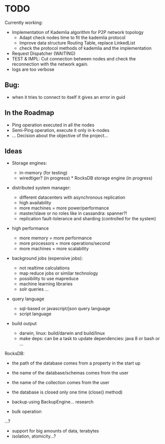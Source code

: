 TODO
====

Currently working:

- Implementation of Kademlia algorithm for P2P network topology
    * Adapt check nodes time to fit the kademlia protocol
    * Improve data structure Routing Table, replace LinkedList
    * check the protocol methods of kademlia and the implementation
- Request Dispatcher (WAITING)
- TEST & IMPL: Cut connection between nodes and check the reconnection with the network again.
- logs are too verbose

Bug:
---
- when it tries to connect to itself it gives an error in guid

In the Roadmap
--------------
- Ping operation executed in all the nodes
- Semi-Ping operation, execute it only in k-nodes
- ... Decision about the objective of the project...


Ideas
-----
- Storage engines:
    * in-memory (for testing)
    * wiredtiger?
    (in progress) * RocksDB storage engine (in progress)


- distributed system manager:
    * different datacenters with asynchronous replication
    * high availability
    * more machines = more power/performance
    * master/slave or no roles like in cassandra: spanner?!
    * replication fault-tolerance and sharding (controlled for the system)


- high performance
    * more memory = more performance
    * more processors = more operations/second
    * more machines = more scalability


- background jobs (expensive jobs):
    * not realtime calculations
    * map reduce jobs or similar technology
    * possibility to use mapreduce
    * machine learning libraries
    * solr queries ...


- query language
    * sql-based or javascript/json query language
    * script language


- build output
    * darwin, linux: build/darwin and build/linux
    * make deps: can be a task to update dependencies: java 8 or bash or ...

RocksDB:
- the path of the database comes from a property in the start up
- the name of the database/schemas comes from the user
- the name of the collection comes from the user

- the database is closed only one time (close() method)
- backup using BackupEngine... research
- bulk operation

...?

- support for big amounts of data, terabytes
- isolation, atomicity...?